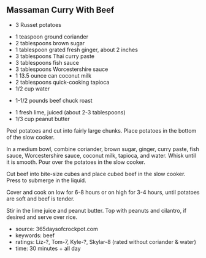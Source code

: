 Massaman Curry With Beef
------------------------

- 3 Russet potatoes
<!-- -->
- 1 teaspoon ground coriander
- 2 tablespoons brown sugar
- 1 tablespoon grated fresh ginger, about 2 inches
- 3 tablespoons Thai curry paste
- 3 tablespoons fish sauce
- 3 tablespoons Worcestershire sauce
- 1 13.5 ounce can coconut milk
- 2 tablespoons quick-cooking tapioca
- 1/2 cup water
<!-- -->
- 1-1/2 pounds beef chuck roast
<!-- -->
- 1 fresh lime, juiced (about 2-3 tablespoons)
- 1/3 cup peanut butter

Peel potatoes and cut into fairly large chunks.  Place potatoes in the
bottom of the slow cooker.

In a medium bowl, combine coriander, brown sugar, ginger, curry paste,
fish sauce, Worcestershire sauce, coconut milk, tapioca, and water.
Whisk until it is smooth.  Pour over the potatoes in the slow cooker.

Cut beef into bite-size cubes and place cubed beef in the slow cooker.
Press to submerge in the liquid.

Cover and cook on low for 6-8 hours or on high for 3-4 hours, until
potatoes are soft and beef is tender.

Stir in the lime juice and peanut butter.  Top with peanuts and
cilantro, if desired and serve over rice.

- source: 365daysofcrockpot.com
- keywords: beef
- ratings: Liz-?, Tom-7, Kyle-?, Skylar-8 (rated without coriander & water)
- time: 30 minutes + all day
